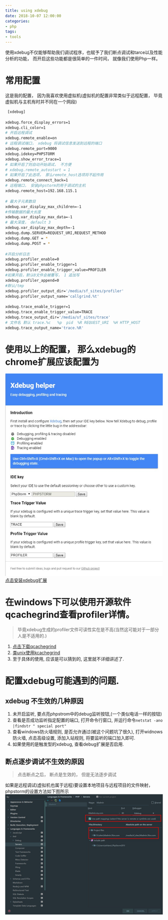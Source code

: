 ```yaml
---
title: using xdebug
date: 2018-10-07 12:00:00
categories:
- php
tags:
- tools
---
```


使用xdebug不仅能够帮助我们调试程序，也赋予了我们断点调试和tarce以及性能分析的功能， 而开启这些功能都是很简单的一件时间， 就像我们使用Php一样。

<!-- more --> 

# 常用配置

这是我的配置， 因为我喜欢使用虚拟机(虚拟机的配置非常类似于远程配置， 毕竟虚拟机与主机有时并不同在一个网段)

```bash
 [xdebug]

xdebug.force_display_errors=1
xdebug.cli_color=1
# 开启远程调试
xdebug.remote_enable=on
# 远程调试端口， xdebug 将调试信息发送到远程的端口
xdebug.remote_port=9000
xdebug.idekey=PHPSTORM
xdebug.show_error_trace=1
# 如果开启了则自动开始调试， 不方便
# xdebug.remote_autostart = 1 
# 如果开启了此选项， 那么remote_host选项将不起作用
xdebug.remote_connect_back=1
# 远程端口， 安装phpstorm的用于调试的主机
xdebug.remote_host=192.168.115.1

# 最大子元素数目
xdebug.var_display_max_children=-1
#传输数据的最大长度
xdebug.var_display_max_data=-1
# 最大深度， default 3
xdebug.var_display_max_depth=-1
xdebug.dump.SERVER=REQUEST_URI,REQUEST_METHOD
xdebug.dump.GET = *
xdebug.dump.POST = *

#开启分析日志
xdebug.profiler_enable=0
xdebug.profiler_enable_trigger=1
xdebug.profiler_enable_trigger_value=PROFILER
#如果开启，默认0文件会被覆写， 1 追加写
xdebug.profiler_append=0
#默认/tmp
xdebug.profiler_output_dir='/media/sf_sites/profiler'
xdebug.profiler_output_name='callgrind.%t'

xdebug.trace_enable_trigger=1
xdebug.trace_enable_trigger_value=TRACE
xdebug.trace_output_dir='/media/sf_sites/trace'
# 文件名 默认 trace.%c   %p  pid  %R REQUEST_URI  %H HTTP_HOST
xdebug.trace_output_name='trace.%R'
```

# 使用以上的配置， 那么xdebug的chrome扩展应该配置为

![xdebug扩展配置](/assets/images/postImages/Snipaste_2018-10-07_17-20-43.jpg)
[点击安装xdebug扩展](https://chrome.google.com/webstore/detail/eadndfjplgieldjbigjakmdgkmoaaaoc)

# 在windows下可以使用开源软件qcachegrind查看profiler详情。

> 毕竟xdebug生成的profiler文件可读性实在是不高(当然这可能对于一部分人是不适用的.)

1. [点击下载qcachegrind](https://sourceforge.net/projects/qcachegrindwin/)
2. [类unix使用kcachegrind](http://kcachegrind.sourceforge.net/html/Download.html)
3. 至于具体的使用, 应该是可以猜到的, 这里就不详细讲述了.

# 配置xdebug可能遇到的问题.

## xdebug 不生效的几种原因

1. 未开启监听, 要点亮phpstrom中的debug监听按钮,(一个类似电话一样的按钮)
2. 查看是否成功监听指定配置的端口, 打开命令行窗口, 并运行命令`netstat -ano |findstr " special port"`
3. 查看windows防火墙规则, 是否允许通过(被这个问题坑了很久), 打开widnows防火墙, 点击高级设置, 添加入站规则, 将要监听的端口加入即可.
4. 如果使用的是触发型的xdebug, 查看debug扩展是否启用.

## 断点逐步调试不生效的原因

> 点击断点之后， 断点是生效的， 但是无法逐步调试

如果是远程调试(虚拟机也属于远程)要设置本地项目与远程项目的文件映射， phpstorm的设置方法如下图所示
![配置调试信息](/assets/images/postImages/Snipaste_2018-10-11_09-38-39.jpg)